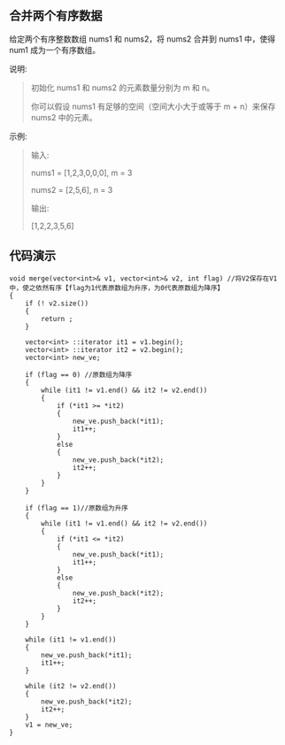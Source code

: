 ## 合并两个有序数据 ##
给定两个有序整数数组 nums1 和 nums2，将 nums2 合并到 nums1 中，使得 num1 成为一个有序数组。

说明:
> 初始化 nums1 和 nums2 的元素数量分别为 m 和 n。
> 
> 你可以假设 nums1 有足够的空间（空间大小大于或等于 m + n）来保存 nums2 中的元素。

示例:

> 输入:
> 
> nums1 = [1,2,3,0,0,0], m = 3
> 
> nums2 = [2,5,6],       n = 3
> 
> 输出: 
> 
> [1,2,2,3,5,6]
## 代码演示 ##
	void merge(vector<int>& v1, vector<int>& v2, int flag) //将V2保存在V1中，使之依然有序【flag为1代表原数组为升序，为0代表原数组为降序】
	{
		if (! v2.size())
		{
			return ;
		}

		vector<int> ::iterator it1 = v1.begin();
		vector<int> ::iterator it2 = v2.begin();
		vector<int> new_ve;

		if (flag == 0) //原数组为降序
		{
			while (it1 != v1.end() && it2 != v2.end())
			{
				if (*it1 >= *it2)
				{
					new_ve.push_back(*it1);
					it1++;
				}
				else
				{
					new_ve.push_back(*it2);
					it2++;
				}
			}
		}

	    if (flag == 1)//原数组为升序
		{
			while (it1 != v1.end() && it2 != v2.end())
			{
				if (*it1 <= *it2)
				{
					new_ve.push_back(*it1);
					it1++;
				}
				else
				{
					new_ve.push_back(*it2);
					it2++;
				}
			}
		}

		while (it1 != v1.end())
		{
			new_ve.push_back(*it1);
			it1++;
		}

		while (it2 != v2.end())
		{
			new_ve.push_back(*it2);
			it2++;
		}
		v1 = new_ve;
	}


